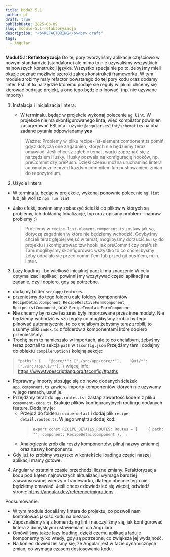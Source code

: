 ```yaml
---
title: Moduł 5.1
author: pf
draft: true
publishDate: 2025-03-09
slug: module-5.1-refaktoryzacja
description: "<b>REFACTORING</b><br> draft"
tags:
  - Angular
---
```


**Moduł 5.1: Refaktoryzacja**
Do tej pory tworzyliśmy aplikacje częściowo w nowym standardzie (standalone) ale mimo to nie używaliśmy wszystkich najnowszych konstrukcji języka.
Wszystko specjalnie po to, żebyśmy mieli okazje poznać możliwie szeroki zakres konstrukcji frameworka.
W tym module zrobimy mały refactor powstałego do tej pory kodu oraz dodamy linter.
EsLint to narzędzie któremu podaje się reguły w jakimi chcemy się kierować budując projekt, a ono tego będzie pilnować. (np. nie używane importy)

1. Instalacja i inicjalizacja lintera.
   * W terminalu, będąć w projekcie wykonaj polecenie `ng lint`. W projekcie nie ma skonfigurowanego linta, więc kompilator powinien zasugerować ESLinta i użycie `@angular-eslint/schematics` na oba zadane pytania odpowiadamy **yes**

    > Ważne: Problemy w pliku recipe-list-element.component.ts pomiń, gdyż dotyczą one zagadnień, których nie będziemy teraz omawiać.
    > Jeśli chcesz zgłębić temat, warto zapoznać się z narzędziem Husky.
    > Husky pozwala na konfigurację hooków, np. preCommit czy prePush.
    > Dzięki czemu można uruchamiać lintera automatycznie przed każdym commitem lub pushowaniem zmian do repozytorium.

2. Użycie lintera
  * W terminalu, będąc w projekcie, wykonaj ponownie polecenie `ng lint` lub jak wolisz `npm run lint`
  * Jako efekt, powinniśmy zobaczyć ścieżki do plików w których są problemy, ich dokładną lokalizację, typ oraz opisany problem - napraw problemy :)
    
    > Problemy w `recipe-list-element.component.ts` zostaw jak są, dotyczą zagadnień w które nie będziemy wchodzić.
    > Gdybyśmy chcieli teraz głębiej wejść w temat, moglibyśmy dorzucić `husky` do projektu i skonfigurować tzw hooki jak preCommit czy prePush.
    > Tam moglibyśmy skonfigurować wszystko to co chcielibyśmy żeby odpalało się przed commit'em lub przed git push'em, m.in. linter.

3. Lazy loading - bo wielkość inicjalnej paczki ma znaczenie
  W celu optymalizacji aplikacji powinniśmy wczytywać części aplikacji na żądanie, czyli dopiero, gdy są potrzebne.

  * dodajmy folder `src/app/features`.
  * przenieśmy do tego folderu całe foldery komponentów `RecipeDetailComponent`, `RecipeReactiveFormComponent`, `RecipeListComponent`, oraz `RecipeTemplateFormComponent`
  * Nie chcemy by nasze features były importowane przez inne moduły. Nie będziemy wchodzić w szczegóły co moglibyśmy zrobić by tego pilnować automatycznie, to co chciałbym żebyśmy teraz zrobili, to usuńmy pliki `index.ts` z folderów z komponentami które dopiero przenieśliśmy.
  * Trochę nam to namieszało w importach, ale to co chciałbym, żebyśmy teraz poznali to sekcja `path` w `tsconfig.json`
  Przejdźmy tam i dodajmy do obiektu `compilerOptions` kolejną sekcje:
  > `"paths": {`
  > `   "@core/*": ["./src/app/core/*"],`
  > `   "@ui/*": ["./src/app/ui/*"],`
  > `}`
  > więcej info: https://www.typescriptlang.org/tsconfig/#paths

  * Poprawmy importy stosując się do nowo dodanych ścieżek
    `app.component.ts` zawiera importy komponentów których nie używamy w jego ramach, usuń je.
  * Przejdźmy teraz do `app.routes.ts` i zastąp zawartość kodem z pliku `component-code.ts`.
    Brakuje plików konfiguracyjnych routingu dodanych feature. Dodajmy je:
      * Przejdź do folderu `recipe-detail` i dodaj plik `recipe-detail.routes.ts`. W jego wnętrzu dodaj kod:
        > `export const RECIPE_DETAILS_ROUTES: Routes = [`
        > `    { path: '', component: RecipeDetailComponent },`
        > `];`
      * Analogicznie zrób dla reszty komponentów, pilnuj nazwy zmiennej oraz nazwy komponentu.
  * Gdy już to zrobimy wszystko w kontekście loadingu części naszej aplikacji mamy gotowe.


4. Angular w ostatnim czasie przechodzi liczne zmiany. Refaktoryzacja kodu pod kątem najnowszych aktualizacji wymaga bardziej zaawansowanej wiedzy o frameworku, dlatego obecnie tego nie będziemy omawiać. Jeśli chcesz dowiedzieć się więcej, odwiedź stronę: https://angular.dev/reference/migrations.


Podsumowanie:
* W tym module dodaliśmy lintera do projektu, co pozwoli nam kontrolować jakość kodu na bieżąco.
* Zapoznaliśmy się z komendą ng lint i nauczyliśmy się, jak konfigurować lintera z domyślnymi ustawieniami dla Angulara.
* Omówiliśmy także lazy loading, dzięki czemu aplikacja ładuje komponenty tylko wtedy, gdy są potrzebne, co zwiększa jej wydajność.
* Na koniec dowiedzieliśmy się, że Angular jest w fazie dynamicznych zmian, co wymaga czasem dostosowania kodu.